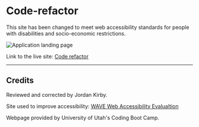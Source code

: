 # Code-refactor

This site has been changed to meet web accessibility standards for people with disabilities and socio-economic restrictions.

![Application landing page](https://feizhi255.github.io/code-refactor/assests/images/2020-07-24.png)

Link to the live site: [Code refactor](https://feizhi255.github.io/code-refactor/)

---
## Credits

Reviewed and corrected by Jordan Kirby.

Site used to improve accessibility: [WAVE Web Accessibility Evalualtion](https://wave.webaim.org/)

Webpage provided by University of Utah's Coding Boot Camp.